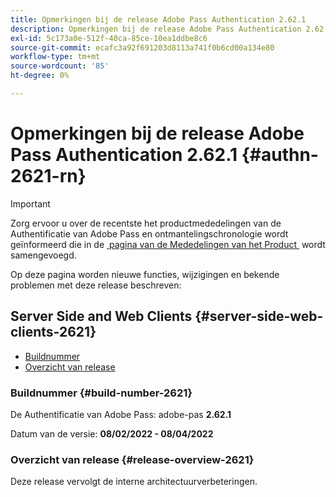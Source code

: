 ```yaml
---
title: Opmerkingen bij de release Adobe Pass Authentication 2.62.1
description: Opmerkingen bij de release Adobe Pass Authentication 2.62.1
exl-id: 5c173a0e-512f-40ca-85ce-10ea1ddbe8c6
source-git-commit: ecafc3a92f691203d8113a741f0b6cd00a134e80
workflow-type: tm+mt
source-wordcount: '85'
ht-degree: 0%

---
```


# Opmerkingen bij de release Adobe Pass Authentication 2.62.1 {#authn-2621-rn}

>[!IMPORTANT]
>
> Zorg ervoor u over de recentste het productmededelingen van de Authentificatie van Adobe Pass en ontmantelingschronologie wordt geïnformeerd die in de [&#x200B; pagina van de Mededelingen van het Product &#x200B;](/help/authentication/product-announcements.md) wordt samengevoegd.

Op deze pagina worden nieuwe functies, wijzigingen en bekende problemen met deze release beschreven:

## Server Side and Web Clients {#server-side-web-clients-2621}

* [Buildnummer](#build-number-2621)
* [Overzicht van release](#release-overview-2621)

### Buildnummer {#build-number-2621}

De Authentificatie van Adobe Pass: adobe-pas **2.62.1**

Datum van de versie: **08/02/2022 - 08/04/2022**

### Overzicht van release {#release-overview-2621}

Deze release vervolgt de interne architectuurverbeteringen.
